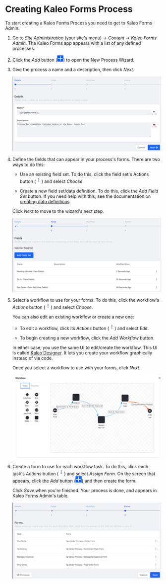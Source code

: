 # Creating Kaleo Forms Process [](id=creating-kaleo-forms-process)

To start creating a Kaleo Forms Process you need to get to Kaleo Forms Admin: 

1.  Go to *Site Administration* (your site's menu) &rarr; *Content* &rarr; 
    *Kaleo Forms Admin*. The Kaleo Forms app appears with a list of any defined 
    processes. 

2.  Click the *Add* button 
    (![Add](../../../images-dxp/icon-add.png)) 
    to open the New Process Wizard. 

3.  Give the process a name and a description, then click *Next*. 

    ![Figure 1: Add a Kaleo Forms Process to link a form with a workflow definition.](../../../images-dxp/kaleo-forms-add.png)

4.  Define the fields that can appear in your process's forms. There are two 
    ways to do this: 

    -   Use an existing field set. To do this, click the field set's Actions 
        button 
        (![Actions](../../../images-dxp/icon-actions.png)) 
        and select *Choose*.

    -   Create a new field set/data definition. To do this, click the 
        *Add Field Set* button. If you need help with this, see the 
        documentation on
        [creating data definitions](/discover/portal/-/knowledge_base/7-1/creating-data-definitions). 

    Click *Next* to move to the wizard's next step. 

    ![Figure 2: Define and choose your form's fields.](../../../images-dxp/kaleo-forms-fields.png)

5.  Select a workflow to use for your forms. To do this, click the workflow's 
    *Actions* button 
    (![Actions](../../../images-dxp/icon-actions.png)) 
    and select *Choose*. 

    You can also edit an existing workflow or create a new one: 

    -   To edit a workflow, click its *Actions* button 
        (![Actions](../../../images-dxp/icon-actions.png)) 
        and select *Edit*. 

    -   To begin creating a new workflow, click the *Add Workflow* button. 

    In either case, you use the same UI to edit/create the workflow. This UI is 
    called 
    [Kaleo Designer](/discover/portal/-/knowledge_base/7-1/kaleo-designer). It 
    lets you create your workflow graphically instead of via code. 

    Once you select a workflow to use with your forms, click *Next*. 

    ![Figure 3: This example workflow has three tasks that happen sequentially.](../../../images-dxp/kaleo-forms-spa-order-definition.png)

6.  Create a form to use for each workflow task. To do this, click each task's 
    *Actions* button 
    (![Actions](../../../images-dxp/icon-actions.png)) 
    and select *Assign Form*. On the screen that appears, click the *Add* button 
    (![Add](../../../images-dxp/icon-add.png)) 
    and then create the form. 

    Click *Save* when you're finished. Your process is done, and appears in 
    Kaleo Forms Admin's table. 

    ![Figure 4: Assign a form to each task in the workflow, and for the initial state.](../../../images-dxp/kaleo-forms-task-forms.png)
